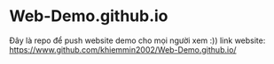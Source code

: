# Web-Demo.github.io
Đây là repo để push website demo cho mọi người xem :))
link website: https://www.github.com/khiemmin2002/Web-Demo.github.io/
